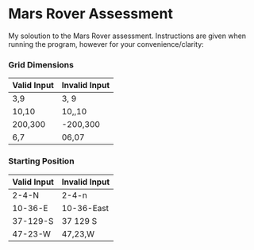 # Mars Rover Assessment #

My soloution to the Mars Rover assessment. Instructions are given when running the program, however for your convenience/clarity:

### Grid Dimensions ###
| Valid Input  | Invalid Input |
| ------------- | ------------- |
| 3,9 | 3, 9  |
| 10,10 | 10,,10  |
| 200,300 | -200,300  |
| 6,7 | 06,07  |

### Starting Position ###
| Valid Input  | Invalid Input |
| ------------- | ------------- |
| 2-4-N | 2-4-n  |
| 10-36-E | 10-36-East  |
| 37-129-S | 37 129 S  |
| 47-23-W | 47,23,W  |
